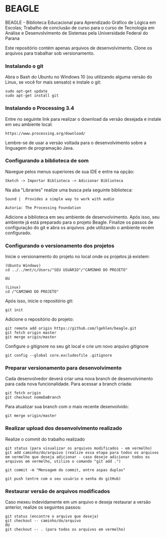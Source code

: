 # BEAGLE
BEAGLE - Biblioteca Educacional para Aprendizado Gráfico de Lógica em Escolas; Trabalho de conclusão de curso para o curso de Tecnologia em Análise e Desenvolvimento de Sistemas pela Universidade Federal do Parana

Este repositório contém apenas arquivos de desenvolvimento. Clone os arquivos para trabalhar sob versionamento.

### Instalando o git
Abra o Bash do Ubuntu no Windows 10 (ou utilizando alguma versão do Linux, se você for mais sensato) e instale o git:
```
sudo apt-get update
sudo apt-get install git
```

### Instalando o Processing 3.4
Entre no seguinte link para realizar o download da versão desejada e instale em seu ambiente local:
```
https://www.processing.org/download/
```
Lembre-se de usar a versão voltada para o desenvolvimento sobre a linguagem de programação Java.

### Configurando a biblioteca de som
Navegue pelos menus superiores de sua IDE e entre na opção:
```
Sketch -> Importar Biblioteca -> Adicionar Biblioteca
```
Na aba "Libraries" realize uma busca pela seguinte biblioteca: 
```
Sound |  Provides a simple way to work with audio

Autoria: The Processing Foundation
```
Adicione a biblioteca em seu ambiente de desenvolvimento. Após isso, seu ambiente já está preparado para o projeto Beagle. Finalize os passos de configuração do git e abra os arquivos .pde utilizando o ambiente recém configurado.

### Configurando o versionamento dos projetos
Inicie o versionamento do projeto no local onde os projetos já existem:

```
(Ubuntu Windows)
cd ../../mnt/c/Users/"SEU USUÁRIO"/"CAMINHO DO PROJETO"

OU

(Linux)
cd /"CAMINHO DO PROJETO"
```

Após isso, inicie o repositório git:
```
git init
```

Adicione o repositório do projeto:
```
git remote add origin https://github.com/lgehlen/beagle.git
git fetch origin master
git merge origin/master
```

Configure o gitignore no seu git local e crie um novo arquivo gitignore
```
git config --global core.excludesfile .gitignore 
```

### Preparar versionamento para desenvolvimento
Cada desenvolvedor deverá criar uma nova branch de desenvolvimento para cada nova funcionalidade. Para acessar a branch criada:
```
git fetch origin
git checkout nomeDaBranch
```
Para atualizar sua branch com o mais recente desenvolvido:
```
git merge origin/master
```

### Realizar upload dos desenvolvimento realizado
Realize o commit do trabalho realizado
```
git status (para visualizar os arquivos modificados - em vermelho)
git add caminho/do/arquivo (realize essa etapa para todos os arquivos em vermelho que deseja adicionar - caso deseje adicionar todos os arquivos em vermelho, utilize o comando "git add .")

git commit -m "Mensagem do commit, entre aspas duplas"

git push (entre com o seu usuário e senha do gitHub)
```
### Restaurar versão de arquivos modificados
Caso mexeu indevidamente em um arquivo e deseja restaurar a versão anterior, realize os seguintes passos:
```
git status (encontre o arquivo que deseja)
git checkout -- caminho/do/arquivo
OU
git checkout -- . (para todos os arquivos em vermelho)
